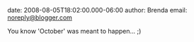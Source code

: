 date: 2008-08-05T18:02:00.000-06:00
author: Brenda
email: noreply@blogger.com

You know 'October' was meant to happen... ;)
